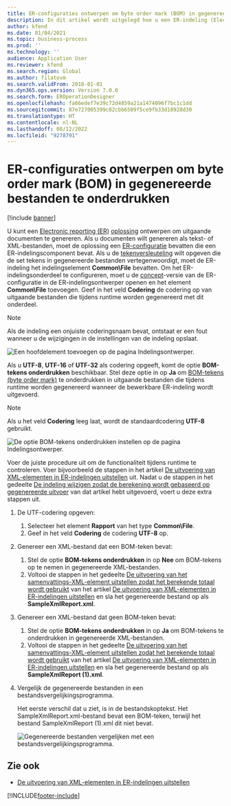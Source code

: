 ```yaml
---
title: ER-configuraties ontwerpen om byte order mark (BOM) in gegenereerde bestanden te onderdrukken
description: In dit artikel wordt uitgelegd hoe u een ER-indeling (Electronic Reporting) configureert om rapporten te genereren die byte order mark (BOM) tekens onderdrukken.
author: kfend
ms.date: 01/04/2021
ms.topic: business-process
ms.prod: ''
ms.technology: ''
audience: Application User
ms.reviewer: kfend
ms.search.region: Global
ms.author: filatovm
ms.search.validFrom: 2018-01-01
ms.dyn365.ops.version: Version 7.0.0
ms.search.form: EROperationDesigner
ms.openlocfilehash: fa66edef7e39c72d4859a21a1474096f7bc1c1dd
ms.sourcegitcommit: 87e727005399c82cbb6509f5ce9fb33d18928d30
ms.translationtype: HT
ms.contentlocale: nl-NL
ms.lasthandoff: 08/12/2022
ms.locfileid: "9278791"
---
```

# <a name="design-er-configurations-to-suppress-bom-characters-in-generated-files"></a>ER-configuraties ontwerpen om byte order mark (BOM) in gegenereerde bestanden te onderdrukken

[!include [banner](../includes/banner.md)]

U kunt een [Electronic reporting (ER)](general-electronic-reporting.md) [oplossing](er-quick-start1-new-solution.md) ontwerpen om uitgaande documenten te genereren. Als u documenten wilt genereren als tekst- of XML-bestanden, moet de oplossing een [ER-configuratie](general-electronic-reporting.md#Configuration) bevatten die een ER-indelingscomponent bevat. Als u de [tekenversleuteling](/windows/win32/intl/character-sets) wilt opgeven die de set tekens in gegenereerde bestanden vertegenwoordigt, moet de ER-indeling het indelingselement **Common\\File** bevatten. Om het ER-indelingsonderdeel te configureren, moet u de [concept](general-electronic-reporting.md#component-versioning)-versie van de ER-configuratie in de ER-indelingsontwerper openen en het element **Common\\File** toevoegen. Geef in het veld **Codering** de codering op van uitgaande bestanden die tijdens runtime worden gegenereerd met dit onderdeel.

> [!NOTE]
> Als de indeling een onjuiste coderingsnaam bevat, ontstaat er een fout wanneer u de wijzigingen in de instellingen van de indeling opslaat.

![Een hoofdelement toevoegen op de pagina Indelingsontwerper.](./media/er-suppress-bom-characters-image1.gif)

Als u **UTF-8**, **UTF-16** of **UTF-32** als codering opgeeft, komt de optie **BOM-tekens onderdrukken** beschikbaar. Stel deze optie in op **Ja** om [BOM-tekens (byte order mark)](/globalization/encoding/byte-order-mark) te onderdrukken in uitgaande bestanden die tijdens runtime worden gegenereerd wanneer de bewerkbare ER-indeling wordt uitgevoerd.

> [!NOTE]
> Als u het veld **Codering** leeg laat, wordt de standaardcodering **UTF-8** gebruikt.

![De optie BOM-tekens onderdrukken instellen op de pagina Indelingsontwerper.](./media/er-suppress-bom-characters-image2.gif)

Voer de juiste procedure uit om de functionaliteit tijdens runtime te controleren. Voer bijvoorbeeld de stappen in het artikel [De uitvoering van XML-elementen in ER-indelingen uitstellen](er-defer-xml-element.md) uit. Nadat u de stappen in het gedeelte [De indeling wijzigen zodat de berekening wordt gebaseerd op gegenereerde uitvoer](er-defer-xml-element.md#modify-the-format-so-that-the-calculation-is-based-on-generated-output) van dat artikel hebt uitgevoerd, voert u deze extra stappen uit.

1. De UTF-codering opgeven:

    1. Selecteer het element **Rapport** van het type **Common\\File**.
    2. Geef in het veld **Codering** de codering **UTF-8** op.

2. Genereer een XML-bestand dat een BOM-teken bevat:

    1. Stel de optie **BOM-tekens onderdrukken** in op **Nee** om BOM-tekens op te nemen in gegenereerde XML-bestanden.
    2. Voltooi de stappen in het gedeelte [De uitvoering van het samenvattings-XML-element uitstellen zodat het berekende totaal wordt gebruikt](er-defer-xml-element.md#defer-the-execution-of-the-summary-xml-element-so-that-the-calculated-total-is-used) van het artikel [De uitvoering van XML-elementen in ER-indelingen uitstellen](er-defer-xml-element.md) en sla het gegenereerde bestand op als **SampleXmlReport.xml**.

3. Genereer een XML-bestand dat geen BOM-teken bevat:

    1. Stel de optie **BOM-tekens onderdrukken** in op **Ja** om BOM-tekens te onderdrukken in gegenereerde XML-bestanden.
    2. Voltooi de stappen in het gedeelte [De uitvoering van het samenvattings-XML-element uitstellen zodat het berekende totaal wordt gebruikt](er-defer-xml-element.md#defer-the-execution-of-the-summary-xml-element-so-that-the-calculated-total-is-used) van het artikel [De uitvoering van XML-elementen in ER-indelingen uitstellen](er-defer-xml-element.md) en sla het gegenereerde bestand op als **SampleXmlReport (1).xml**.

4. Vergelijk de gegenereerde bestanden in een bestandsvergelijkingsprogramma.

    Het eerste verschil dat u ziet, is in de bestandskoptekst. Het SampleXmlReport.xml-bestand bevat een BOM-teken, terwijl het bestand SampleXmlReport (1).xml dit niet bevat.

    ![Gegenereerde bestanden vergelijken met een bestandsvergelijkingsprogramma.](./media/er-suppress-bom-characters-image3.png)

## <a name="see-also"></a>Zie ook

- [De uitvoering van XML-elementen in ER-indelingen uitstellen](er-defer-xml-element.md)


[!INCLUDE[footer-include](../../../includes/footer-banner.md)]

